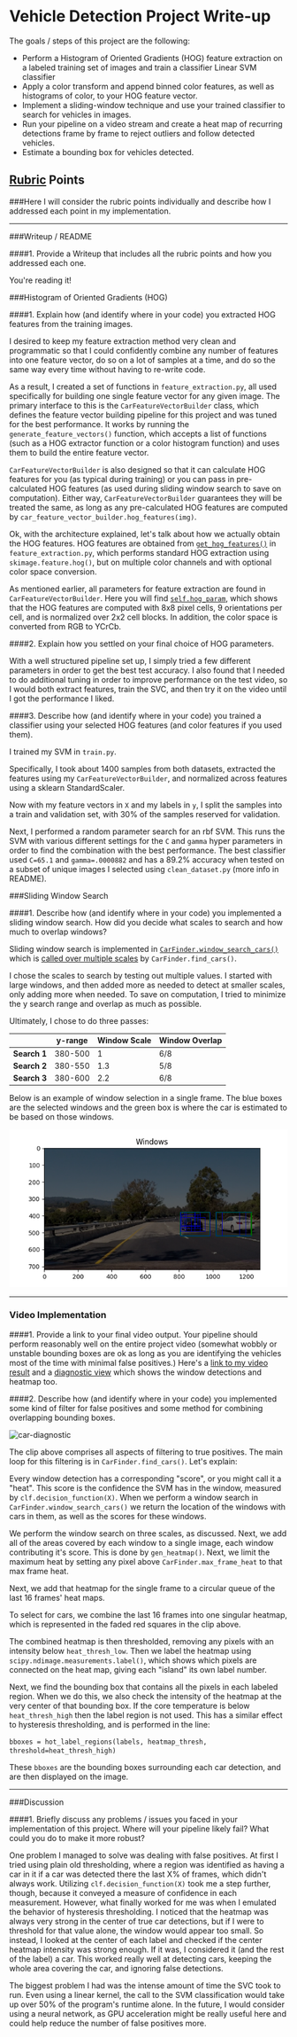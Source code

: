 # Vehicle Detection Project Write-up

The goals / steps of this project are the following:

* Perform a Histogram of Oriented Gradients (HOG) feature extraction on a labeled training set of images and train a classifier Linear SVM classifier
* Apply a color transform and append binned color features, as well as histograms of color, to your HOG feature vector. 
* Implement a sliding-window technique and use your trained classifier to search for vehicles in images.
* Run your pipeline on a video stream and create a heat map of recurring detections frame by frame to reject outliers and follow detected vehicles.
* Estimate a bounding box for vehicles detected.

## [Rubric](https://review.udacity.com/#!/rubrics/513/view) Points

###Here I will consider the rubric points individually and describe how I addressed each point in my implementation.  

---
###Writeup / README

####1. Provide a Writeup that includes all the rubric points and how you addressed each one.

You're reading it!

###Histogram of Oriented Gradients (HOG)

####1. Explain how (and identify where in your code) you extracted HOG features from the training images.

I desired to keep my feature extraction method very clean and programmatic so that I could confidently combine any number of features into one feature vector, do so on a lot of samples at a time, and do so the same way every time without having to re-write code.

As a result, I created a set of functions in `feature_extraction.py`, all used specifically for building one single feature vector for any given image. The primary interface to this is the `CarFeatureVectorBuilder` class, which defines the feature vector building pipeline for this project and was tuned for the best performance. It works by running the `generate_feature_vectors()` function, which accepts a list of functions (such as a HOG extractor function or a color histogram function) and uses them to build the entire feature vector.

`CarFeatureVectorBuilder` is also designed so that it can calculate HOG features for you (as typical during training) or you can pass in pre-calculated HOG features (as used during sliding window search to save on computation). Either way, `CarFeatureVectorBuilder` guarantees they will be treated the same, as long as any pre-calculated HOG features are computed by `car_feature_vector_builder.hog_features(img)`.

Ok, with the architecture explained, let's talk about how we actually obtain the HOG features. HOG features are obtained from [`get_hog_features()`](https://github.com/peter-moran/vehicle-detector/blob/a73846e103bc338a0bb43e45a91c92e87ea884a9/feature_extraction.py#L30) in `feature_extraction.py`, which performs standard HOG extraction using `skimage.feature.hog()`, but on multiple color channels and with optional color space conversion.

As mentioned earlier, all parameters for feature extraction are found in `CarFeatureVectorBuilder`. Here you will find [`self.hog_param`](https://github.com/peter-moran/vehicle-detector/blob/a73846e103bc338a0bb43e45a91c92e87ea884a9/feature_extraction.py#L187), which shows that the HOG features are computed with 8x8 pixel cells, 9 orientations per cell, and is normalized over 2x2 cell blocks. In addition, the color space is converted from RGB to YCrCb.

####2. Explain how you settled on your final choice of HOG parameters.

With a well structured pipeline set up, I simply tried a few different parameters in order to get the best test accuracy. I also found that I needed to do additional tuning in order to improve performance on the test video, so I would both extract features, train the SVC, and then try it on the video until I got the performance I liked.

####3. Describe how (and identify where in your code) you trained a classifier using your selected HOG features (and color features if you used them).

I trained my SVM in `train.py`.

Specifically, I took about 1400 samples from both datasets, extracted the features using my `CarFeatureVectorBuilder`, and normalized across features using a sklearn StandardScaler.

Now with my feature vectors in `X` and my labels in `y`, I split the samples into a train and validation set, with 30% of the samples reserved for validation.

Next, I performed a random parameter search for an rbf SVM. This runs the SVM with various different settings for the `C` and `gamma` hyper parameters in order to find the combination with the best performance. The best classifier used `C=65.1` and `gamma=.0000882` and has a 89.2% accuracy when tested on a subset of unique images I selected using `clean_dataset.py` (more info in README).

###Sliding Window Search

####1. Describe how (and identify where in your code) you implemented a sliding window search.  How did you decide what scales to search and how much to overlap windows?

Sliding window search is implemented in [`CarFinder.window_search_cars()`](https://github.com/peter-moran/vehicle-detector/blob/a73846e103bc338a0bb43e45a91c92e87ea884a9/find_cars.py#L155) which is [called over multiple scales](https://github.com/peter-moran/vehicle-detector/blob/a73846e103bc338a0bb43e45a91c92e87ea884a9/find_cars.py#L110) by `CarFinder.find_cars()`.

I chose the scales to search by testing out multiple values. I started with large windows, and then added more as needed to detect at smaller scales, only adding more when needed. To save on computation, I tried to minimize the y search range and overlap as much as possible.

Ultimately, I chose to do three passes:

|              | y-range | Window Scale | Window Overlap |
| ------------ | ------- | ------------ | -------------- |
| **Search 1** | 380-500 | 1            | 6/8            |
| **Search 2** | 380-550 | 1.3          | 5/8            |
| **Search 3** | 380-600 | 2.2          | 6/8            |



Below is an example of window selection in a single frame. The blue boxes are the selected windows and the green box is where the car is estimated to be based on those windows.

 ![windows](data/documentation_imgs/windows.png)

---

### Video Implementation

####1. Provide a link to your final video output.  Your pipeline should perform reasonably well on the entire project video (somewhat wobbly or unstable bounding boxes are ok as long as you are identifying the vehicles most of the time with minimal false positives.)
Here's a [link to my video result](https://www.youtube.com/watch?v=GmLn8OzekBA) and a [diagnostic view](https://www.youtube.com/watch?v=wKw9EWHOrDI) which shows the window detections and heatmap too.

####2. Describe how (and identify where in your code) you implemented some kind of filter for false positives and some method for combining overlapping bounding boxes.

![car-diagnostic](data/documentation_imgs/car-diagnostic.gif)

The clip above comprises all aspects of filtering to true positives. The main loop for this filtering is in `CarFinder.find_cars()`. Let's explain:

Every window detection has a corresponding "score", or you might call it a "heat". This score is the confidence the SVM has in the window, measured by `clf.decision_function(X)`. When we perform a window search in `CarFinder.window_search_cars()` we return the location of the windows with cars in them, as well as the scores for these windows.

We perform the window search on three scales, as discussed. Next, we add all of the areas covered by each window to a single image, each window contributing it's score. This is done by `gen_heatmap()`. Next, we limit the maximum heat by setting any pixel above `CarFinder.max_frame_heat` to that max frame heat. 

Next, we add that heatmap for the single frame to a circular queue of the last 16 frames' heat maps.

To select for cars, we combine the last 16 frames into one singular heatmap, which is represented in the faded red squares in the clip above.

The combined heatmap is then thresholded, removing any pixels with an intensity below `heat_thresh_low`. Then we label the heatmap using `scipy.ndimage.measurements.label()`, which shows which pixels are connected on the heat map, giving each "island" its own label number.

Next, we find the bounding box that contains all the pixels in each labeled region. When we do this, we also check the intensity of the heatmap at the very center of that bounding box. If the core temperature is below `heat_thresh_high` then the label region is not used. This has a similar effect to hysteresis thresholding, and is performed in the line:

```
bboxes = hot_label_regions(labels, heatmap_thresh, threshold=heat_thresh_high)
```

These `bboxes` are the bounding boxes surrounding each car detection, and are then displayed on the image.

---

###Discussion

####1. Briefly discuss any problems / issues you faced in your implementation of this project.  Where will your pipeline likely fail?  What could you do to make it more robust?

One problem I managed to solve was dealing with false positives. At first I tried using plain old thresholding, where a region was identified as having a car in it if a car was detected there the last X% of frames, which didn't always work. Utilizing `clf.decision_function(X)` took me a step further, though, because it conveyed a measure of confidence in each measurement. However, what finally worked for me was when I emulated the behavior of hysteresis thresholding. I noticed that the heatmap was always very strong in the center of true car detections, but if I were to threshold for that value alone, the window would appear too small. So instead, I looked at the center of each label and checked if the center heatmap intensity was strong enough. If it was, I considered it (and the rest of the label) a car. This worked really well at detecting cars, keeping the whole area covering the car, and ignoring false detections.

The biggest problem I had was the intense amount of time the SVC took to run. Even using a linear kernel, the call to the SVM classification would take up over 50% of the program's runtime alone. In the future, I would consider using a neural network, as GPU acceleration might be really useful here and could help reduce the number of false positives more.

